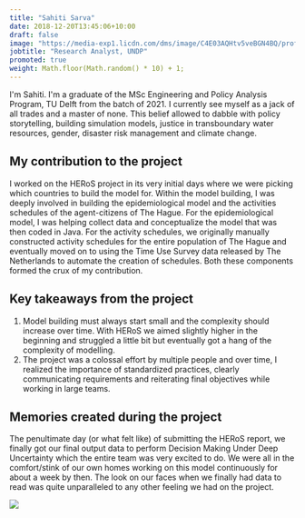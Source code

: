 ```yaml
---
title: "Sahiti Sarva"
date: 2018-12-20T13:45:06+10:00
draft: false
image: "https://media-exp1.licdn.com/dms/image/C4E03AQHtv5veBGN4BQ/profile-displayphoto-shrink_400_400/0/1516465153765?e=1657756800&v=beta&t=VPtR8lVDhUKwHaOszdaIngn_buXPtWlbwyNoYqeo93s"
jobtitle: "Research Analyst, UNDP"
promoted: true
weight: Math.floor(Math.random() * 10) + 1;
---
```


I'm Sahiti. I'm a graduate of the MSc Engineering and Policy Analysis Program, TU Delft from the batch of 2021. I
currently see myself as a jack of all trades and a master of none. This belief allowed to dabble with policy
storytelling, building simulation models, justice in transboundary water resources, gender, disaster risk management and
climate change.

## My contribution to the project

I worked on the HERoS project in its very initial days where we were picking which countries to build the model for.
Within the model building, I was deeply involved in building the epidemiological model and the activities schedules of
the agent-citizens of The Hague. For the epidemiological model, I was helping collect data and conceptualize the model
that was then coded in Java. For the activity schedules, we originally manually constructed activity schedules for the
entire population of The Hague and eventually moved on to using the Time Use Survey data released by The Netherlands to
automate the creation of schedules. Both these components formed the crux of my contribution.

## Key takeaways from the project

1. Model building must always start small and the complexity should increase over time. With HERoS we aimed slightly
   higher in the beginning and struggled a little bit but eventually got a hang of the complexity of modelling.
2. The project was a colossal effort by multiple people and over time, I realized the importance of standardized
   practices, clearly communicating requirements and reiterating final objectives while working in large teams.

## Memories created during the project

The penultimate day (or what felt like) of submitting the HERoS report, we finally got our final output data to perform
Decision Making Under Deep Uncertainty which the entire team was very excited to do. We were all in the comfort/stink of
our own homes working on this model continuously for about a week by then. The look on our faces when we finally had
data to read was quite unparalleled to any other feeling we had on the project. 

<img src="https://drive.google.com/uc?id=1obOeq5vjYCHYV4QkLp-EkFsbfmzn7HlF" />